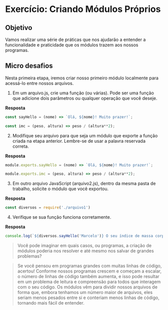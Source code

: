 # Exercício: Criando Módulos Próprios


## Objetivo

Vamos realizar uma série de práticas que nos ajudarão a entender a funcionalidade e praticidade que os módulos trazem aos nossos programas.


## Micro desafios

Nesta primeira etapa, iremos criar nosso primeiro módulo localmente para acessá-lo entre nossos arquivos.


1. Em um arquivo.js, crie uma função (ou várias). Pode ser uma função que adicione dois parâmetros ou qualquer operação que você deseje.


**Resposta**

```js
const sayHello = (nome) => `Olá, ${nome}! Muito prazer!`;

const imc = (peso, altura) => peso / (altura**2);
```


2. Modifique seu arquivo para que seja um módulo que exporte a função criada na etapa anterior. Lembre-se de usar a palavra reservada correta.


**Resposta**

```js
module.exports.sayHello = (nome) => `Olá, ${nome}! Muito prazer!`;

module.exports.imc = (peso, altura) => peso / (altura**2);
```


3. Em outro arquivo JavaScript (arquivo2.js), dentro da mesma pasta de trabalho, solicite o módulo que você exportou.


**Resposta**

```js
const diversos = require('./arquivo1')
```


4. Verifique se sua função funciona corretamente.


**Resposta**

```js
console.log(`${diversos.sayHello('Marcelo')} O seu índice de massa corporal é de: ${diversos.imc(77, 1.74)}`)
```


>Você pode imaginar em quais casos, ou programas, a criação de módulos poderia nos resolver e até mesmo nos salvar de grandes problemas?

>Se você pensou em programas grandes com muitas linhas de código, acertou! Conforme nossos programas crescem e começam a escalar, o número de linhas de código também aumenta, e isso pode resultar em um problema de leitura e compreensão para todos que interagem com o seu código. Os módulos vêm para dividir nossos arquivos de forma que, embora tenhamos um número maior de arquivos, eles seriam menos pesados ​​entre si e conteriam menos linhas de código, tornando mais fácil de entender.





